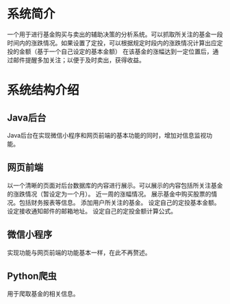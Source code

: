 # 系统简介
一个用于进行基金购买与卖出的辅助决策的分析系统。可以抓取所关注的基金一段时间内的涨跌情况。如果设置了定投，可以根据规定时段内的涨跌情况计算出应定投的金额（基于一个自己设定的基本金额）
在该基金的涨幅达到一定位置后，通过邮件提醒多加关注；以便于及时卖出，获得收益。
# 系统结构介绍
## Java后台
Java后台在实现微信小程序和网页前端的基本功能的同时，增加对信息监视功能。
## 网页前端
以一个清晰的页面对后台数据库的内容进行展示。可以展示的内容包括所关注基金的涨跌情况（暂设定为一个月）。
近一周的涨幅情况。
展示基金中购买股票的情况。包括财务报表等信息。
添加用户所关注的基金。
设定自己的定投基本金额。
设定接收通知邮件的邮箱地址。
设定自己的定投金额计算公式。
## 微信小程序
实现功能与网页前端的功能基本一样，在此不再赘述。
## Python爬虫
用于爬取基金的相关信息。
